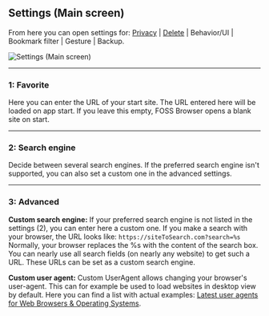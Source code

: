 ## Settings (Main screen)

From here you can open settings for: [Privacy](https://github.com/scoute-dich/browser/blob/master/wiki/settings_privacy.md) | [Delete](https://github.com/scoute-dich/browser/blob/master/wiki/settings_delete.md) | Behavior/UI | Bookmark filter | Gesture | Backup.

![Settings (Main screen)](https://github.com/scoute-dich/browser/blob/master/wiki/screenshots/settings_main.png)

----

### 1: Favorite

Here you can enter the URL of your start site. The URL entered here will be loaded on app start. If you leave this empty, FOSS Browser opens a blank site on start.

----

### 2: Search engine

Decide between several search engines. If the preferred search engine isn't supported, you can also set a custom one in the advanced settings.

----

### 3: Advanced

__Custom search engine:__ If your preferred search engine is not listed in the settings (2), you can enter here a custom one. If you make a search with your browser, the URL looks like: `https://siteToSearch.com?search=%s` Normally, your browser replaces the %s with the content of the search box. You can nearly use all search fields (on nearly any website) to get such a URL. These URLs can be set as a custom search engine.

__Custom user agent:__ Custom UserAgent allows changing your browser's user-agent. This can for example be used to load websites in desktop view by default. Here you can find a list with actual examples: [Latest user agents for Web Browsers & Operating Systems](https://www.whatismybrowser.com/guides/the-latest-user-agent/).
